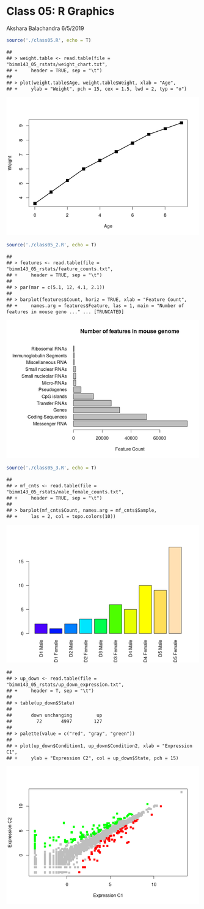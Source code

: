Class 05: R Graphics
================
Akshara Balachandra
6/5/2019

``` r
source('./class05.R', echo = T)
```

    ## 
    ## > weight.table <- read.table(file = "bimm143_05_rstats/weight_chart.txt", 
    ## +     header = TRUE, sep = "\t")
    ## 
    ## > plot(weight.table$Age, weight.table$Weight, xlab = "Age", 
    ## +     ylab = "Weight", pch = 15, cex = 1.5, lwd = 2, typ = "o")

![](class05_files/figure-gfm/unnamed-chunk-1-1.png)<!-- -->

``` r
source('./class05_2.R', echo = T)
```

    ## 
    ## > features <- read.table(file = "bimm143_05_rstats/feature_counts.txt", 
    ## +     header = TRUE, sep = "\t")
    ## 
    ## > par(mar = c(5.1, 12, 4.1, 2.1))
    ## 
    ## > barplot(features$Count, horiz = TRUE, xlab = "Feature Count", 
    ## +     names.arg = features$Feature, las = 1, main = "Number of features in mouse geno ..." ... [TRUNCATED]

![](class05_files/figure-gfm/unnamed-chunk-2-1.png)<!-- -->

``` r
source('./class05_3.R', echo = T)
```

    ## 
    ## > mf_cnts <- read.table(file = "bimm143_05_rstats/male_female_counts.txt", 
    ## +     header = TRUE, sep = "\t")
    ## 
    ## > barplot(mf_cnts$Count, names.arg = mf_cnts$Sample, 
    ## +     las = 2, col = topo.colors(10))

![](class05_files/figure-gfm/unnamed-chunk-3-1.png)<!-- -->

    ## 
    ## > up_down <- read.table(file = "bimm143_05_rstats/up_down_expression.txt", 
    ## +     header = T, sep = "\t")
    ## 
    ## > table(up_down$State)
    ## 
    ##       down unchanging         up 
    ##         72       4997        127 
    ## 
    ## > palette(value = c("red", "gray", "green"))
    ## 
    ## > plot(up_down$Condition1, up_down$Condition2, xlab = "Expression C1", 
    ## +     ylab = "Expression C2", col = up_down$State, pch = 15)

![](class05_files/figure-gfm/unnamed-chunk-3-2.png)<!-- -->
